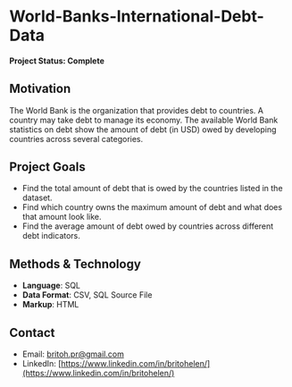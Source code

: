 # World-Banks-International-Debt-Data

#### Project Status: Complete

## Motivation 

The World Bank is the organization that provides debt to countries. A country may take debt to manage its economy. The available World Bank statistics on debt show  the amount of debt (in USD) owed by developing countries across several categories.

## Project Goals
* Find the total amount of debt that is owed by the countries listed in the dataset. 
* Find which country owns the maximum amount of debt and what does that amount look like.
* Find the average amount of debt owed by countries across different debt indicators.

## Methods & Technology
* **Language**: SQL
* **Data Format**: CSV, SQL Source File
* **Markup**: HTML


## Contact
* Email: [britoh.pr@gmail.com](britoh.pr@gmail.comcom)
* LinkedIn: [https://www.linkedin.com/in/britohelen/](https://www.linkedin.com/in/britohelen/)
